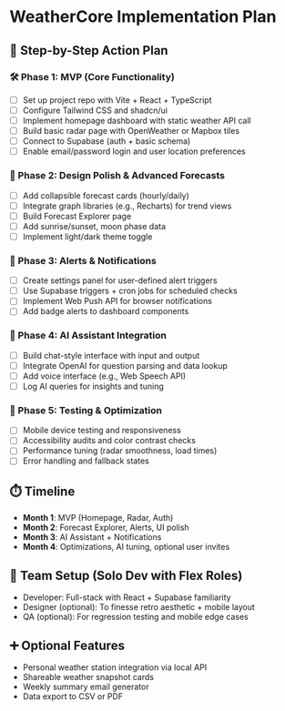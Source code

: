# WeatherCore Implementation Plan

## 🚀 Step-by-Step Action Plan

### 🛠️ Phase 1: MVP (Core Functionality)

* [ ] Set up project repo with Vite + React + TypeScript
* [ ] Configure Tailwind CSS and shadcn/ui
* [ ] Implement homepage dashboard with static weather API call
* [ ] Build basic radar page with OpenWeather or Mapbox tiles
* [ ] Connect to Supabase (auth + basic schema)
* [ ] Enable email/password login and user location preferences

### 🎨 Phase 2: Design Polish & Advanced Forecasts

* [ ] Add collapsible forecast cards (hourly/daily)
* [ ] Integrate graph libraries (e.g., Recharts) for trend views
* [ ] Build Forecast Explorer page
* [ ] Add sunrise/sunset, moon phase data
* [ ] Implement light/dark theme toggle

### 🔔 Phase 3: Alerts & Notifications

* [ ] Create settings panel for user-defined alert triggers
* [ ] Use Supabase triggers + cron jobs for scheduled checks
* [ ] Implement Web Push API for browser notifications
* [ ] Add badge alerts to dashboard components

### 🤖 Phase 4: AI Assistant Integration

* [ ] Build chat-style interface with input and output
* [ ] Integrate OpenAI for question parsing and data lookup
* [ ] Add voice interface (e.g., Web Speech API)
* [ ] Log AI queries for insights and tuning

### 🧪 Phase 5: Testing & Optimization

* [ ] Mobile device testing and responsiveness
* [ ] Accessibility audits and color contrast checks
* [ ] Performance tuning (radar smoothness, load times)
* [ ] Error handling and fallback states

## ⏱️ Timeline

* **Month 1**: MVP (Homepage, Radar, Auth)
* **Month 2**: Forecast Explorer, Alerts, UI polish
* **Month 3**: AI Assistant + Notifications
* **Month 4**: Optimizations, AI tuning, optional user invites

## 👥 Team Setup (Solo Dev with Flex Roles)

* Developer: Full-stack with React + Supabase familiarity
* Designer (optional): To finesse retro aesthetic + mobile layout
* QA (optional): For regression testing and mobile edge cases

## ➕ Optional Features

* Personal weather station integration via local API
* Shareable weather snapshot cards
* Weekly summary email generator
* Data export to CSV or PDF
